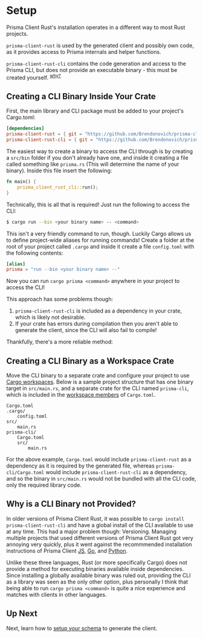 # Setup

Prisma Client Rust's installation operates in a different way to most Rust projects.

`prisma-client-rust` is used by the generated client and possibly own code, as it provides access to Prisma internals and helper functions.

`prisma-client-rust-cli` contains the code generation and access to the Prisma CLI, but does not provide an executable binary - this must be created yourself. <sup>[why?](#why-is-a-cli-binary-not-provided)</sup>

## Creating a CLI Binary Inside Your Crate

First, the main library and CLI package must be added to your project's Cargo.toml:

```toml
[dependencies]
prisma-client-rust = { git = "https://github.com/Brendonovich/prisma-client-rust", tag = "0.6.0" }
prisma-client-rust-cli = { git = "https://github.com/Brendonovich/prisma-client-rust", tag = "0.6.0" }
```

The easiest way to create a binary to access the CLI through is by creating a `src/bin` folder if you don't already have one, and inside it creating a file called something like `prisma.rs` (This will determine the name of your binary). Inside this file insert the following:

```rust
fn main() {
    prisma_client_rust_cli::run();
}
```

Technically, this is all that is required! Just run the following to access the CLI:

```bash
$ cargo run --bin <your binary name> -- <command>
```

This isn't a very friendly command to run, though. Luckily Cargo allows us to define project-wide aliases for running commands! Create a folder at the root of your project called `.cargo` and inside it create a file `config.toml` with the following contents:

```toml
[alias]
prisma = "run --bin <your binary name> --"
```

Now you can run `cargo prisma <command>` anywhere in your project to access the CLI!

This approach has some problems though: 
1. `prisma-client-rust-cli` is included as a dependency in your crate, which is likely not desirable.
2. If your crate has errors during compilation then you aren't able to generate the client, since the CLI will also fail to compile!

Thankfully, there's a more reliable method:

## Creating a CLI Binary as a Workspace Crate

Move the CLI binary to a separate crate and configure your project to use [Cargo workspaces](https://doc.rust-lang.org/book/ch14-03-cargo-workspaces.html). Below is a sample project structure that has one binary target in `src/main.rs`, and a separate crate for the CLI named `prisma-cli`, which is included in the [workspace members](https://doc.rust-lang.org/book/ch14-03-cargo-workspaces.html#:~:text=%5Bworkspace%5D-,members%20%3D%20%5B,-%22adder%22%2C%0A%5D) of `Cargo.toml`.

```
Cargo.toml
.cargo/
    config.toml
src/
    main.rs
prisma-cli/
    Cargo.toml
    src/
        main.rs
```

For the above example, `Cargo.toml` would include `prisma-client-rust` as a dependency as it is required by the generated file, whereas `prisma-cli/Cargo.toml` would include `prisma-client-rust-cli` as a dependency, and so the binary in `src/main.rs` would not be bundled with all the CLI code, only the required library code.

## Why is a CLI Binary not Provided?

In older versions of Prisma Client Rust, it was possible to `cargo install prisma-client-rust-cli` and have a global install of the CLI available to use at any time. This had a major problem though: Versioning. Managing multiple projects that used different versions of Prisma Client Rust got very annoying very quickly, plus it went against the recommmended installation instructions of Prisma Client [JS](https://www.prisma.io/docs/getting-started/setup-prisma/add-to-existing-project/relational-databases-typescript-postgres), [Go](https://github.com/prisma/prisma-client-go/blob/main/docs/quickstart.md), and [Python](https://prisma-client-py.readthedocs.io/en/stable/#installing-prisma-client-python).

Unlike these three languages, Rust (or more specifically Cargo) does not provide a method for executing binaries available inside dependencies. Since installing a globally available binary was ruled out, providing the CLI as a library was seen as the only other option, plus personally I think that being able to run `cargo prisma <command>` is quite a nice experience and matches with clients in other languages.

## Up Next

Next, learn how to [setup your schema](02-setup.md) to generate the client.
